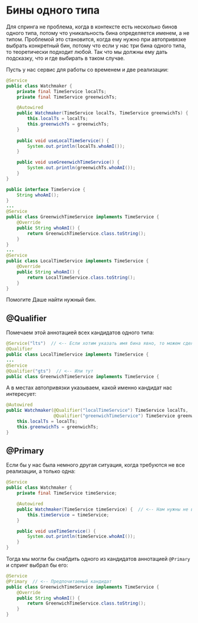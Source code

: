 # Бины одного типа

Для спринга не проблема, когда в контексте есть несколько бинов одного типа, потому что уникальность бина определяется именем, а не типом. Проблемой это становится, когда ему нужно при автопривязке выбрать конкретный бин, потому что если у нас три бина одного типа, то теоретически подходит любой. Так что мы должны ему дать подсказку, что и где выбирать в таком случае.

Пусть у нас сервис для работы со временем и две реализации:

```java
@Service
public class Watchmaker {
    private final TimeService localTs;
    private final TimeService greenwichTs;

    @Autowired
    public Watchmaker(TimeService localTs, TimeService greenwichTs) {  // <-- Неоднозначность
        this.localTs = localTs;
        this.greenwichTs = greenwichTs;
    }
    
    public void useLocalTimeService() {
        System.out.println(localTs.whoAmI());
    }

    public void useGreenwichTimeService() {
        System.out.println(greenwichTs.whoAmI());
    }
}
```

```java
public interface TimeService {
    String whoAmI();
}
...
@Service
public class GreenwichTimeService implements TimeService {
    @Override
    public String whoAmI() {
        return GreenwichTimeService.class.toString();
    }
}
...
@Service
public class LocalTimeService implements TimeService {
    @Override
    public String whoAmI() {
        return LocalTimeService.class.toString();
    }
}
```

Помогите Даше найти нужный бин.

## @Qualifier

Помечаем этой аннотацией всех кандидатов одного типа:

```java
@Service("lts")  // <-- Если хотим указать имя бина явно, то можем сделать это тут
@Qualifier
public class LocalTimeService implements TimeService {
...
@Service
@Qualifier("gts")  // <-- Или тут
public class GreenwichTimeService implements TimeService {
```

А в местах автопривязки указываем, какой именно кандидат нас интересует:

```java
@Autowired
public Watchmaker(@Qualifier("localTimeService") TimeService localTs,
                  @Qualifier("greenwichTimeService") TimeService greenwichTs) {
    this.localTs = localTs;
    this.greenwichTs = greenwichTs;
}
```

## @Primary

Если бы у нас была немного другая ситуация, когда требуются не все реализации, а только одна:

```java
@Service
public class Watchmaker {
    private final TimeService timeService;

    @Autowired
    public Watchmaker(TimeService timeService) {  // <-- Нам нужны не все, а одна
        this.timeService = timeService;
    }

    public void useTimeService() {
        System.out.println(timeService.whoAmI());
    }
}
```

Тогда мы могли бы снабдить одного из кандидатов аннотацией `@Primary` и спринг выбрал бы его:

```java
@Service
@Primary  // <-- Предпочитаемый кандидат
public class GreenwichTimeService implements TimeService {
    @Override
    public String whoAmI() {
        return GreenwichTimeService.class.toString();
    }
}
```
